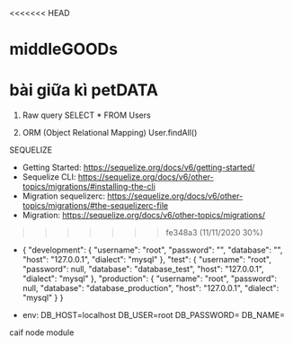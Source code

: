 <<<<<<< HEAD
# middleGOODs
bài giữa kì petDATA
=======
1. Raw query
SELECT * FROM Users

2. ORM (Object Relational Mapping)
User.findAll()

SEQUELIZE
- Getting Started: https://sequelize.org/docs/v6/getting-started/
- Sequelize CLI: https://sequelize.org/docs/v6/other-topics/migrations/#installing-the-cli
- Migration sequelizerc: https://sequelize.org/docs/v6/other-topics/migrations/#the-sequelizerc-file
- Migration: https://sequelize.org/docs/v6/other-topics/migrations/
>>>>>>> fe348a3 (11/11/2020 30%)

- {
  "development": {
    "username": "root",
    "password": "",
    "database": "",
    "host": "127.0.0.1",
    "dialect": "mysql"
  },
  "test": {
    "username": "root",
    "password": null,
    "database": "database_test",
    "host": "127.0.0.1",
    "dialect": "mysql"
  },
  "production": {
    "username": "root",
    "password": null,
    "database": "database_production",
    "host": "127.0.0.1",
    "dialect": "mysql"
  }
}

- env: DB_HOST=localhost
DB_USER=root
DB_PASSWORD=
DB_NAME=

caif node module